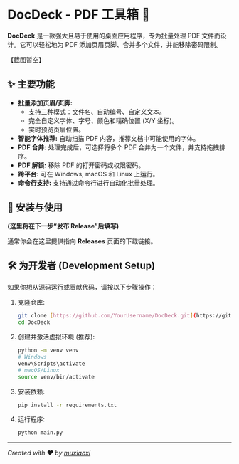 # DocDeck - PDF 工具箱 🧰

**DocDeck** 是一款强大且易于使用的桌面应用程序，专为批量处理 PDF 文件而设计。它可以轻松地为 PDF 添加页眉页脚、合并多个文件，并能移除密码限制。

【截图暂空】

## ✨ 主要功能

- **批量添加页眉/页脚:**
  - 支持三种模式：文件名、自动编号、自定义文本。
  - 完全自定义字体、字号、颜色和精确位置 (X/Y 坐标)。
  - 实时预览页眉位置。
- **智能字体推荐:** 自动扫描 PDF 内容，推荐文档中可能使用的字体。
- **PDF 合并:** 处理完成后，可选择将多个 PDF 合并为一个文件，并支持拖拽排序。
- **PDF 解锁:** 移除 PDF 的打开密码或权限密码。
- **跨平台:** 可在 Windows, macOS 和 Linux 上运行。
- **命令行支持:** 支持通过命令行进行自动化批量处理。

## 🚀 安装与使用

**(这里将在下一步“发布 Release”后填写)**

通常你会在这里提供指向 **Releases** 页面的下载链接。

## 🛠️ 为开发者 (Development Setup)

如果你想从源码运行或贡献代码，请按以下步骤操作：

1.  克隆仓库:
    ```bash
    git clone [https://github.com/YourUsername/DocDeck.git](https://github.com/YourUsername/DocDeck.git)
    cd DocDeck
    ```

2.  创建并激活虚拟环境 (推荐):
    ```bash
    python -m venv venv
    # Windows
    venv\Scripts\activate
    # macOS/Linux
    source venv/bin/activate
    ```

3.  安装依赖:
    ```bash
    pip install -r requirements.txt
    ```

4.  运行程序:
    ```bash
    python main.py
    ```



---
*Created with ❤️ by [muxiaoxi](https://github.com/muxiaoxiii/)*
